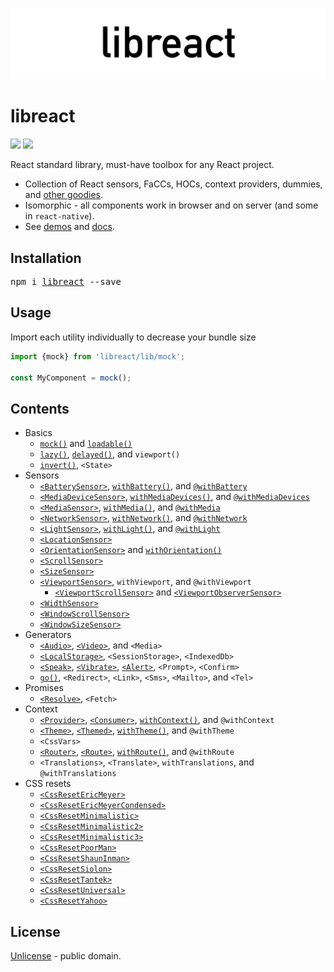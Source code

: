 ![libreact logo](./docs/libreact.png)

# libreact

[![][npm-badge]][npm-url] [![][travis-badge]][travis-url]

React standard library, must-have toolbox for any React project.

  - Collection of React sensors, FaCCs, HOCs, context providers, dummies, and [other goodies](#contents).
  - Isomorphic - all components work in browser and on server (and some in `react-native`).
  - See [demos](https://mailonline.github.io/libreact/) and [docs](#contents).

## Installation

<pre>
npm i <a href="https://www.npmjs.com/package/libreact">libreact</a> --save
</pre>

## Usage

Import each utility individually to decrease your bundle size

```js
import {mock} from 'libreact/lib/mock';

const MyComponent = mock();
```

## Contents

  - Basics
     - [`mock()`](./docs/mock.md) and [`loadable()`](./docs/loadable.md)
     - [`lazy()`](./docs/lazy.md), [`delayed()`](./docs/delayed.md), and `viewport()`
     - [`invert()`](./docs/invert.md), `<State>`
  - Sensors
     - [`<BatterySensor>`](./docs/BatterySensor.md), [`withBattery()`](./docs/BatterySensor.md#withbattery), and [`@withBattery`](./docs/BatterySensor.md#withbattery-1)
     - [`<MediaDeviceSensor>`](./docs/MediaDeviceSensor.md), [`withMediaDevices()`](./docs/MediaDeviceSensor.md#withmediadevices), and [`@withMediaDevices`](./docs/MediaDeviceSensor.md#withmediadevices-1)
     - [`<MediaSensor>`](./docs/MediaSensor.md), [`withMedia()`](./docs/MediaSensor.md#withmedia), and [`@withMedia`](./docs/MediaSensor.md#withmedia-1)
     - [`<NetworkSensor>`](./docs/NetworkSensor.md), [`withNetwork()`](./docs/NetworkSensor.md#withnetwork-hoc), and [`@withNetwork`](./docs/NetworkSensor.md#withnetwork-decorator)
     - [`<LightSensor>`](./docs/LightSensor.md), [`withLight()`](./docs/LightSensor.md#withlight-hoc), and [`@withLight`](./docs/LightSensor.md#withlight-decorator)
     - [`<LocationSensor>`](./docs/LocationSensor.md)
     - [`<OrientationSensor>`](./docs/OrientationSensor.md) and [`withOrientation()`](./docs/OrientationSensor.md#withorientation)
     - [`<ScrollSensor>`](./docs/ScrollSensor.md)
     - [`<SizeSensor>`](./docs/SizeSensor.md)
     - [`<ViewportSensor>`](./docs/ViewportSensor.md), `withViewport`, and `@withViewport`
        - [`<ViewportScrollSensor>`](./docs/ViewportSensor.md#viewportscrollsensor) and [`<ViewportObserverSensor>`](./docs/ViewportSensor.md#viewportobserversensor)
     - [`<WidthSensor>`](./docs/WidthSensor.md)
     - [`<WindowScrollSensor>`](./docs/WindowScrollSensor.md)
     - [`<WindowSizeSensor>`](./docs/WindowSizeSensor.md)
  - Generators
     - [`<Audio>`](./docs/Audio.md), [`<Video>`](./docs/Video.md), and `<Media>`
     - [`<LocalStorage>`](./docs/LocalStorage.md), `<SessionStorage>`, `<IndexedDb>`
     - [`<Speak>`](./docs/Speak.md), [`<Vibrate>`](./docs/Vibrate.md), [`<Alert>`](./docs/Alert.md), `<Prompt>`, `<Confirm>`
     - [`go()`](./docs/route.md#go), `<Redirect>`, `<Link>`, `<Sms>`, `<Mailto>`, and `<Tel>`
  - Promises
     - [`<Resolve>`](./docs/Resolve.md), `<Fetch>`
  - Context
     - [`<Provider>`](./docs/context.md#provider), [`<Consumer>`](./docs/context.md#consumer), [`withContext()`](./docs/context.md#withcontext), and `@withContext`
     - [`<Theme>`](./docs/theme.md#theme), [`<Themed>`](./docs/theme.md#themed), [`withTheme()`](./docs/theme.md#withtheme), and `@withTheme`
     - `<CssVars>`
     - [`<Router>`](./docs/route.md#router), [`<Route>`](./docs/route.md#route), [`withRoute()`](./docs/route.md#withroute), and `@withRoute`
     - `<Translations>`, `<Translate>`, `withTranslations`, and `@withTranslations`
  - CSS resets
     - [`<CssResetEricMeyer>`](./docs/reset/CssResetEricMeyer.md)
     - [`<CssResetEricMeyerCondensed>`](./docs/reset/CssResetEricMeyerCondensed.md)
     - [`<CssResetMinimalistic>`](./docs/reset/CssResetMinimalistic.md)
     - [`<CssResetMinimalistic2>`](./docs/reset/CssResetMinimalistic2.md)
     - [`<CssResetMinimalistic3>`](./docs/reset/CssResetMinimalistic3.md)
     - [`<CssResetPoorMan>`](./docs/reset/CssResetPoorMan.md)
     - [`<CssResetShaunInman>`](./docs/reset/CssResetShaunInman.md)
     - [`<CssResetSiolon>`](./docs/reset/CssResetSiolon.md)
     - [`<CssResetTantek>`](./docs/reset/CssResetTantek.md)
     - [`<CssResetUniversal>`](./docs/reset/CssResetUniversal.md)
     - [`<CssResetYahoo>`](./docs/reset/CssResetYahoo.md)


## License

[Unlicense](./LICENSE) - public domain.


[npm-url]: https://www.npmjs.com/package/libreact
[npm-badge]: https://img.shields.io/npm/v/libreact.svg
[travis-url]: https://travis-ci.org/MailOnline/libreact
[travis-badge]: https://travis-ci.org/MailOnline/libreact.svg?branch=master
